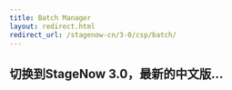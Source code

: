 ```yaml
---
title: Batch Manager
layout: redirect.html
redirect_url: /stagenow-cn/3-0/csp/batch/
---
```


## 切换到StageNow 3.0，最新的中文版...

